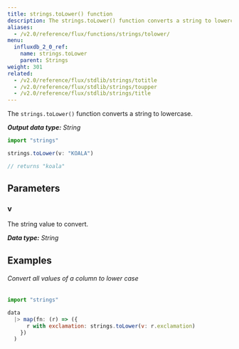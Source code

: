 ```yaml
---
title: strings.toLower() function
description: The strings.toLower() function converts a string to lowercase.
aliases:
  - /v2.0/reference/flux/functions/strings/tolower/
menu:
  influxdb_2_0_ref:
    name: strings.toLower
    parent: Strings
weight: 301
related:
  - /v2.0/reference/flux/stdlib/strings/totitle
  - /v2.0/reference/flux/stdlib/strings/toupper
  - /v2.0/reference/flux/stdlib/strings/title
---
```


The `strings.toLower()` function converts a string to lowercase.

_**Output data type:** String_

```js
import "strings"

strings.toLower(v: "KOALA")

// returns "koala"
```

## Parameters

### v
The string value to convert.

_**Data type:** String_

## Examples

###### Convert all values of a column to lower case
```js
import "strings"

data
  |> map(fn: (r) => ({
      r with exclamation: strings.toLower(v: r.exclamation)
    })
  )
```
